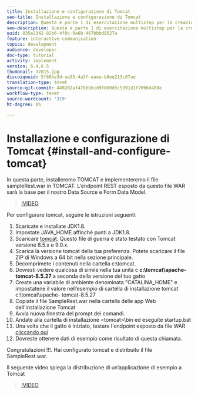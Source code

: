 ```yaml
---
title: Installazione e configurazione di Tomcat
seo-title: Installazione e configurazione di Tomcat
description: Questa è parte 1 di esercitazione multistep per la creazione del primo documento di comunicazione interattiva.In questa parte, installeremo TOMCAT e distribuiremo il file sampleRest.war in TOMCAT. L'endpoint REST esposto da questo file WAR sarà la base per il nostro Data Source e Form Data Model.
seo-description: Questa è parte 1 di esercitazione multistep per la creazione del primo documento di comunicazione interattiva.In questa parte, installeremo TOMCAT e distribuiremo il file sampleRest.war in TOMCAT. L'endpoint REST esposto da questo file WAR sarà la base per il nostro Data Source e Form Data Model.
uuid: 835e2342-82b6-4f0c-9a6b-467bbbd8527a
feature: interactive-communication
topics: development
audience: developer
doc-type: tutorial
activity: implement
version: 6.4,6.5
thumbnail: 37815.jpg
discoiquuid: 5f68be3d-aa35-4a3f-aaea-b8ee213c87ae
translation-type: tm+mt
source-git-commit: 449202af47b6bbcd9f860d5c5391d1f7096d489e
workflow-type: tm+mt
source-wordcount: '319'
ht-degree: 0%

---
```



# Installazione e configurazione di Tomcat {#install-and-configure-tomcat}

In questa parte, installeremo TOMCAT e implementeremo il file sampleRest.war in TOMCAT. L&#39;endpoint REST esposto da questo file WAR sarà la base per il nostro Data Source e Form Data Model.

>[!VIDEO](https://video.tv.adobe.com/v/37815/?quality=9&learn=on)

Per configurare tomcat, seguire le istruzioni seguenti:

1. Scaricate e installate JDK1.8.
2. Impostate JAVA_HOME affinché punti a JDK1.8.
3. Scaricare [tomcat](https://tomcat.apache.org/). Questo file di guerra è stato testato con Tomcat versione 8.5.x e 9.0.x.
4. Scarica la versione tomcat della tua preferenza. Potete scaricare il file ZIP di Windows a 64 bit nella sezione principale.
5. Decomprimete i contenuti nella cartella c:\tomcat.
6. Dovresti vedere qualcosa di simile nella tua unità c **c:\tomcat\apache-tomcat-8.5.27** a seconda della versione del tuo gatto
7. Create una variabile di ambiente denominata &quot;CATALINA_HOME&quot; e impostatene il valore nell’esempio di cartella di installazione tomcat c:\tomcat\apache- tomcat-8.5.27
8. Copiate il file SampleRest.war nella cartella delle app Web dell&#39;installazione Tomcat
9. Avvia nuova finestra del prompt dei comandi.
10. Andate alla cartella di installazione &lt;tomcat>\bin ed eseguite startup.bat
11. Una volta che il gatto è iniziato, testare l&#39;endpoint esposto da file WAR [cliccando qui](http://localhost:8080/SampleRest/webapi/getStatement/9586)
12. Dovreste ottenere dati di esempio come risultato di questa chiamata.

Congratulazioni !!!. Hai configurato tomcat e distribuito il file SampleRest.war.

Il seguente video spiega la distribuzione di un’applicazione di esempio a Tomcat
>[!VIDEO](https://video.tv.adobe.com/v/37815)